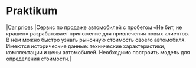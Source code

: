 # Praktikum
|[Car prices](https://github.com/KrlvIvn/Praktikum/blob/main/2021-04-12_10_Gradient.ipynb)
|Сервис по продаже автомобилей с пробегом «Не бит, не крашен» разрабатывает приложение для привлечения новых клиентов. 
В нём можно быстро узнать рыночную стоимость своего автомобиля. Имеются исторические данные: технические характеристики, комплектации и цены автомобилей. 
Необходимо построить модель для определения стоимости.|

